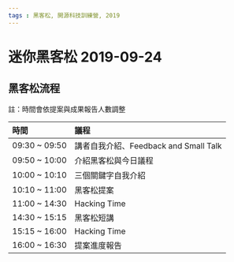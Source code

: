 ```yaml
---
tags : 黑客松, 開源科技訓練營, 2019
---
```


# 迷你黑客松 2019-09-24 

## 黑客松流程
註：時間會依提案與成果報告人數調整

|時間|議程|
|:-|:-|
|09:30 ~ 09:50|講者自我介紹、Feedback and Small Talk|
|09:50 ~ 10:00|介紹黑客松與今日議程|
|10:00 ~ 10:10|三個關鍵字自我介紹|
|10:10 ~ 11:00|黑客松提案|
|11:00 ~ 14:30|Hacking Time|
|14:30 ~ 15:15|黑客松短講|
|15:15 ~ 16:00|Hacking Time|
|16:00 ~ 16:30|提案進度報告|